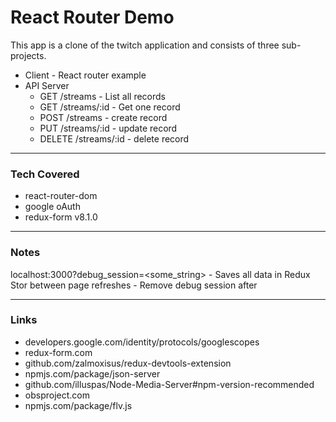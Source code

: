 # React Router Demo

This app is a clone of the twitch application and consists of three sub-projects. 

- Client - React router example
- API Server
    - GET /streams - List all records
    - GET /streams/:id - Get one record
    - POST /streams - create record
    - PUT /streams/:id - update record
    - DELETE /streams/:id - delete record
___

### Tech Covered
- react-router-dom
- google oAuth
- redux-form v8.1.0

___
### Notes

localhost:3000?debug_session=<some_string> 
    - Saves all data in Redux Stor between page refreshes
    - Remove debug session after 

___
### Links
 - developers.google.com/identity/protocols/googlescopes
 - redux-form.com
 - github.com/zalmoxisus/redux-devtools-extension
 - npmjs.com/package/json-server
 - github.com/illuspas/Node-Media-Server#npm-version-recommended
 - obsproject.com
 - npmjs.com/package/flv.js
